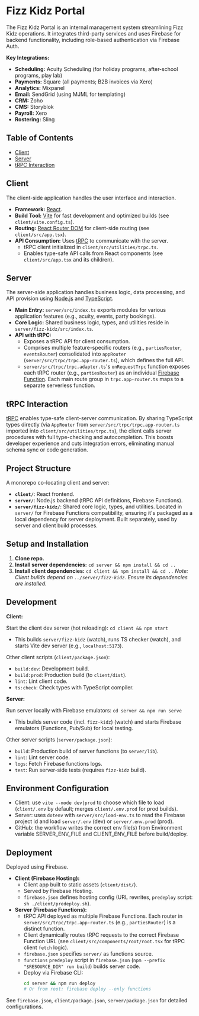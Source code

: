 # Fizz Kidz Portal

The Fizz Kidz Portal is an internal management system streamlining Fizz Kidz operations. It integrates third-party services and uses Firebase for backend functionality, including role-based authentication via Firebase Auth.

**Key Integrations:**

- **Scheduling:** Acuity Scheduling (for holiday programs, after-school programs, play lab)
- **Payments:** Square (all payments; B2B invoices via Xero)
- **Analytics:** Mixpanel
- **Email:** SendGrid (using MJML for templating)
- **CRM:** Zoho
- **CMS:** Storyblok
- **Payroll:** Xero
- **Rostering:** Sling

## Table of Contents

- [Client](#client)
- [Server](#server)
- [tRPC Interaction](#trpc-interaction)

## Client

The client-side application handles the user interface and interaction.

- **Framework:** [React](https://react.dev/).
- **Build Tool:** [Vite](https://vitejs.dev/) for fast development and optimized builds (see `client/vite.config.ts`).
- **Routing:** [React Router DOM](https://reactrouter.com/) for client-side routing (see `client/src/app.tsx`).
- **API Consumption:** Uses [tRPC](https://trpc.io/) to communicate with the server.
  - tRPC client initialized in `client/src/utilities/trpc.ts`.
  - Enables type-safe API calls from React components (see `client/src/app.tsx` and its children).

## Server

The server-side application handles business logic, data processing, and API provision using [Node.js](https://nodejs.org/) and [TypeScript](https://www.typescriptlang.org/).

- **Main Entry:** `server/src/index.ts` exports modules for various application features (e.g., acuity, events, party bookings).
- **Core Logic:** Shared business logic, types, and utilities reside in `server/fizz-kidz/src/index.ts`.
- **API with tRPC:**
  - Exposes a tRPC API for client consumption.
  - Comprises multiple feature-specific routers (e.g., `partiesRouter`, `eventsRouter`) consolidated into `appRouter` (`server/src/trpc/trpc.app-router.ts`), which defines the full API.
  - `server/src/trpc/trpc.adapter.ts`'s `onRequestTrpc` function exposes each tRPC router (e.g., `partiesRouter`) as an individual [Firebase Function](https://firebase.google.com/docs/functions). Each main route group in `trpc.app-router.ts` maps to a separate serverless function.

## tRPC Interaction

[tRPC](https://trpc.io/) enables type-safe client-server communication. By sharing TypeScript types directly (via `AppRouter` from `server/src/trpc/trpc.app-router.ts` imported into `client/src/utilities/trpc.ts`), the client calls server procedures with full type-checking and autocompletion. This boosts developer experience and cuts integration errors, eliminating manual schema sync or code generation.

## Project Structure

A monorepo co-locating client and server:

- **`client/`**: React frontend.
- **`server/`**: Node.js backend (tRPC API definitions, Firebase Functions).
- **`server/fizz-kidz/`**: Shared core logic, types, and utilities. Located in `server/` for Firebase Functions compatibility, ensuring it's packaged as a local dependency for server deployment. Built separately, used by server and client build processes.

## Setup and Installation

1.  **Clone repo.**
2.  **Install server dependencies:** `cd server && npm install && cd ..`
3.  **Install client dependencies:** `cd client && npm install && cd ..`
    _Note: Client builds depend on `../server/fizz-kidz`. Ensure its dependencies are installed._

## Development

**Client:**

Start the client dev server (hot reloading): `cd client && npm start`

- This builds `server/fizz-kidz` (watch), runs TS checker (watch), and starts Vite dev server (e.g., `localhost:5173`).

Other client scripts (`client/package.json`):

- `build:dev`: Development build.
- `build:prod`: Production build (to `client/dist`).
- `lint`: Lint client code.
- `ts:check`: Check types with TypeScript compiler.

**Server:**

Run server locally with Firebase emulators: `cd server && npm run serve`

- This builds server code (incl. `fizz-kidz`) (watch) and starts Firebase emulators (Functions, Pub/Sub) for local testing.

Other server scripts (`server/package.json`):

- `build`: Production build of server functions (to `server/lib`).
- `lint`: Lint server code.
- `logs`: Fetch Firebase functions logs.
- `test`: Run server-side tests (requires `fizz-kidz` build).

## Environment Configuration

- Client: use `vite --mode dev|prod` to choose which file to load (`client/.env` by default; merges `client/.env.prod` for prod builds).
- Server: uses `dotenv` with `server/src/load-env.ts` to read the Firebase project id and load `server/.env` (dev) or `server/.env.prod` (prod).
- GitHub: the workflow writes the correct env file(s) from Environment variable SERVER_ENV_FILE and CLIENT_ENV_FILE before build/deploy.

## Deployment

Deployed using Firebase.

- **Client (Firebase Hosting):**
  - Client app built to static assets (`client/dist/`).
  - Served by Firebase Hosting.
  - `firebase.json` defines hosting config (URL rewrites, `predeploy` script: `sh ./client/predeploy.sh`).
- **Server (Firebase Functions):**
  - tRPC API deployed as multiple Firebase Functions. Each router in `server/src/trpc/trpc.app-router.ts` (e.g., `partiesRouter`) is a distinct function.
  - Client dynamically routes tRPC requests to the correct Firebase Function URL (see `client/src/components/root/root.tsx` for tRPC client `fetch` logic).
  - `firebase.json` specifies `server/` as functions source.
  - `functions` `predeploy` script in `firebase.json` (`npm --prefix "$RESOURCE_DIR" run build`) builds server code.
  - Deploy via Firebase CLI:
    ```bash
    cd server && npm run deploy
    # Or from root: firebase deploy --only functions
    ```

See `firebase.json`, `client/package.json`, `server/package.json` for detailed configurations.
